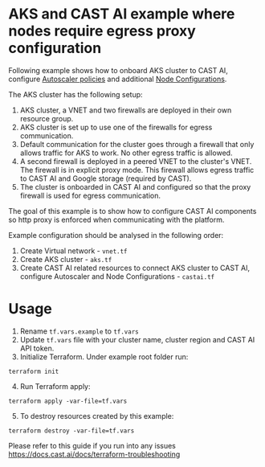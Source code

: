 # AKS and CAST AI example where nodes require egress proxy configuration
Following example shows how to onboard AKS cluster to CAST AI, configure [Autoscaler policies](https://docs.cast.ai/reference/policiesapi_upsertclusterpolicies) and additional [Node Configurations](https://docs.cast.ai/docs/node-configuration/).

The AKS cluster has the following setup:
1. AKS cluster, a VNET and two firewalls are deployed in their own resource group.
2. AKS cluster is set up to use one of the firewalls for egress communication. 
3. Default communication for the cluster goes through a firewall that only allows traffic for AKS to work. No other egress traffic is allowed.
4. A second firewall is deployed in a peered VNET to the cluster's VNET. The firewall is in explicit proxy mode. This firewall allows egress traffic to CAST AI and Google storage (required by CAST).
5. The cluster is onboarded in CAST AI and configured so that the proxy firewall is used for egress communication. 

The goal of this example is to show how to configure CAST AI components so http proxy is enforced when communicating with the platform. 

Example configuration should be analysed in the following order:
1. Create Virtual network - `vnet.tf`
2. Create AKS cluster - `aks.tf`
3. Create CAST AI related resources to connect AKS cluster to CAST AI, configure Autoscaler and Node Configurations - `castai.tf`

# Usage
1. Rename `tf.vars.example` to `tf.vars`
2. Update `tf.vars` file with your cluster name, cluster region and CAST AI API token.
3. Initialize Terraform. Under example root folder run:
```
terraform init
```
4. Run Terraform apply:
```
terraform apply -var-file=tf.vars
```
5. To destroy resources created by this example:
```
terraform destroy -var-file=tf.vars
```

Please refer to this guide if you run into any issues https://docs.cast.ai/docs/terraform-troubleshooting
